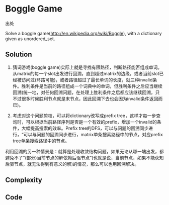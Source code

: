 # Boggle Game

出处

Solve a boggle game(http://en.wikipedia.org/wiki/Boggle), with a dictionary given as unordered_set.

## Solution

1)	猜词游戏(boggle game)实际上就是寻找有限路径，判断路径能否组成单词。从matrix的每一个slot出发进行回溯，直到超过matrix的边缘，或者当前slot已经被访问过(环路可能)，或者路径超过了最长单词的长度，就三种invalid条件。胜利条件是当前的路径组成一个词典中的单词，但胜利条件之后应当继续回溯(统一地，对任何回溯问题，在处理上胜利条件之后都应该继续回溯，只不过很多时候胜利节点就是末节点，因此回溯下去也会因为invalid条件返回而已)。

2)	考虑对这个问题剪枝，可以将dictionary改写成prefix tree，这样才每一步查询时，可以根据当前路径序列是否是一个有效的prefix，增加一个invalid的条件，大幅提高搜索的效率。Prefix tree的DFS，可以与问题的回溯同步进行，“可以与问题的回溯同步进行，matrix单条搜索路径中的节点，对应prefix tree单条搜索路径中的节点。

利用回溯的另一种情景是：就算是处理收敛结构问题，如果无论从哪一端出发，都避免不了“(部分)当前节点的解依赖后驱节点”(也就是说，当前节点，如果不能获知后驱节点，就无法得到有意义的解)的情况，那么可以也用回溯解决。

## Complexity

## Code
 

